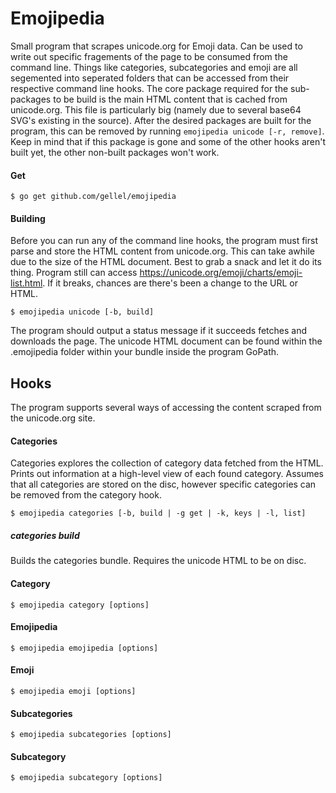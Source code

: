 # Emojipedia

Small program that scrapes unicode.org for Emoji data. Can be used to write out specific fragements of the page to be consumed from the command line. Things like categories, subcategories and emoji are all segemented into seperated folders that can be accessed from their respective command line hooks. The core package required for the sub-packages to be build is the main HTML content that is cached from unicode.org. This file is particularly big (namely due to several base64 SVG's existing in the source). After the desired packages are built for the program, this can be removed by running `emojipedia unicode [-r, remove]`. Keep in mind that if this package is gone and some of the other hooks aren't built yet, the other non-built packages won't work.

#### Get

`$ go get github.com/gellel/emojipedia`

#### Building

Before you can run any of the command line hooks, the program must first parse and store the HTML content from unicode.org. This can take awhile due to the size of the HTML document. Best to grab a snack and let it do its thing. Program still can access https://unicode.org/emoji/charts/emoji-list.html. If it breaks, chances are there's been a change to the URL or HTML.

`$ emojipedia unicode [-b, build]`

The program should output a status message if it succeeds fetches and downloads the page. The unicode HTML document can be found within the .emojipedia folder within your bundle inside the program GoPath. 

## Hooks
The program supports several ways of accessing the content scraped from the unicode.org site. 

#### Categories
Categories explores the collection of category data fetched from the HTML. Prints out information at a high-level view of each found category. Assumes that all categories are stored on the disc, however specific categories can be removed from the category hook.

```$ emojipedia categories [-b, build | -g get | -k, keys | -l, list]```

##### categories build
Builds the categories bundle. Requires the unicode HTML to be on disc.

#### Category
`$ emojipedia category [options]`
#### Emojipedia
`$ emojipedia emojipedia [options]`
#### Emoji
`$ emojipedia emoji [options]`
#### Subcategories 
`$ emojipedia subcategories [options]`
#### Subcategory
`$ emojipedia subcategory [options]`
